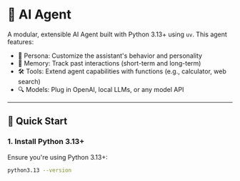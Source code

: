 # 🤖 AI Agent

A modular, extensible AI Agent built with Python 3.13+ using `uv`. This agent features:

- 🧑 Persona: Customize the assistant's behavior and personality
- 🧠 Memory: Track past interactions (short-term and long-term)
- 🛠️ Tools: Extend agent capabilities with functions (e.g., calculator, web search)
- 🔍 Models: Plug in OpenAI, local LLMs, or any model API

---

## 🚀 Quick Start

### 1. Install Python 3.13+
Ensure you're using Python 3.13+:
```bash
python3.13 --version
